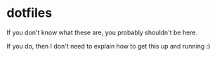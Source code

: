 # dotfiles

If you don't know what these are, you probably shouldn't be here.

If you do, then I don't need to explain how to get this up and running :)
